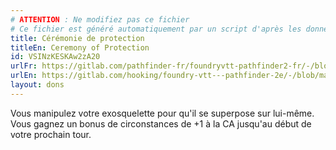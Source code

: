 ```yaml
---
# ATTENTION : Ne modifiez pas ce fichier
# Ce fichier est généré automatiquement par un script d'après les données du module Foundry VTT officiel et de sa traduction
title: Cérémonie de protection
titleEn: Ceremony of Protection
id: VSINzKESKAw2zA20
urlFr: https://gitlab.com/pathfinder-fr/foundryvtt-pathfinder2-fr/-/blob/master/data/feats/VSINzKESKAw2zA20.htm
urlEn: https://gitlab.com/hooking/foundry-vtt---pathfinder-2e/-/blob/master/packs/data/feats.db/ceremony-of-protection.json
layout: dons
---
```

Vous manipulez votre exosquelette pour qu'il se superpose sur lui-même. Vous gagnez un bonus de circonstances de +1 à la CA jusqu'au début de votre prochain tour.
